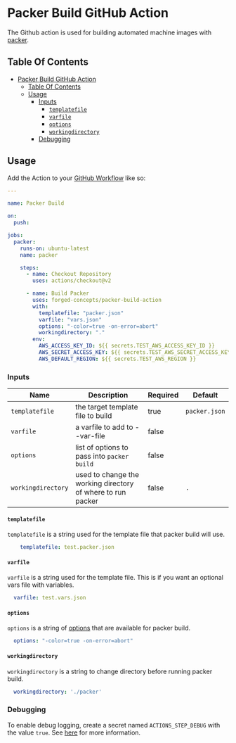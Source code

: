 # Packer Build GitHub Action

The Github action is used for building automated machine images with [packer](https://www.packer.io/).

## Table Of Contents

- [Packer Build GitHub Action](#packer-build-github-action)
  - [Table Of Contents](#table-of-contents)
  - [Usage](#usage)
    - [Inputs](#inputs)
      - [`templatefile`](#templatefile)
      - [`varfile`](#varfile)
      - [`options`](#options)
      - [`workingdirectory`](#workingdirectory)
    - [Debugging](#debugging)

## Usage

Add the Action to your [GitHub Workflow](https://help.github.com/en/actions/configuring-and-managing-workflows/configuring-a-workflow#creating-a-workflow-file) like so:

```yaml
---

name: Packer Build

on:
  push:

jobs:
  packer:
    runs-on: ubuntu-latest
    name: packer

    steps:
      - name: Checkout Repository
        uses: actions/checkout@v2

      - name: Build Packer
        uses: forged-concepts/packer-build-action
        with:
          templatefile: "packer.json"
          varfile: "vars.json"
          options: "-color=true -on-error=abort"
          workingdirectory: "."
        env:
          AWS_ACCESS_KEY_ID: ${{ secrets.TEST_AWS_ACCESS_KEY_ID }}
          AWS_SECRET_ACCESS_KEY: ${{ secrets.TEST_AWS_SECRET_ACCESS_KEY }}
          AWS_DEFAULT_REGION: ${{ secrets.TEST_AWS_REGION }}

```

### Inputs

| Name               | Description                                                 | Required | Default       |
| ------------------ | ----------------------------------------------------------- | -------- | ------------- |
| `templatefile`     | the target template file to build                           | true     | `packer.json` |
| `varfile`          | a varfile to add to --var-file                              | false    |               |
| `options`          | list of options to pass into `packer build`                 | false    |               |
| `workingdirectory` | used to change the working directory of where to run packer | false    | `.`           |

#### `templatefile`

`templatefile` is a string used for the template file that packer build will use.

```yaml
    templatefile: test.packer.json
```

#### `varfile`

`varfile` is a string used for the template file. This is if you want an optional vars file with variables.

```yaml
  varfile: test.vars.json
```

#### `options`

`options` is a string of [options](https://www.packer.io/docs/commands/build#options) that are available for packer build.

```yaml
  options: "-color=true -on-error=abort"
```

#### `workingdirectory`

`workingdirectory` is a string to change directory before running packer build.

```yaml
  workingdirectory: './packer'
```

### Debugging

To enable debug logging, create a secret named `ACTIONS_STEP_DEBUG` with the value `true`. See [here](https://help.github.com/en/actions/reference/workflow-commands-for-github-actions#setting-a-debug-message) for more information.
